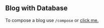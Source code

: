 ## Blog with Database

To compose a blog use `/compose` or [click me.](https://nameless-wildwood-76894.herokuapp.com/compose)
